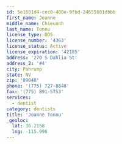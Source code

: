 ```yaml
---
id: 5e1601d4-cec0-408e-9fbd-24655601dbbb
first_name: Joanne
middle_name: Chieuanh
last_name: Tonnu
license_type: DDS
license_number: '4363'
license_status: Active
license_expiration: '42185'
address: '270 S Dahlia St'
address_2: '#4'
city: Pahrump
state: NV
zip: '89048'
phone: '(775) 727-8848'
fax: '(775) 891-5753'
services:
  - dentist
category: dentists
title: 'Joanne Tonnu'
_geoloc:
  lat: 36.2158
  lng: -115.996
---
```

